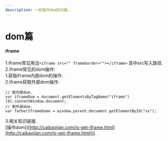 ```yaml
---
description: 一些操作dom的问题.
---
```


# dom篇

#### iframe

1.iframe常见用法`<iframe src="" frameborder=""></iframe>` 其中src写入路径.  
2.iframe常见的dom操作:  
  1.获取iframe内部dom的操作.  
  2.iframe获取外部dom操作.

```text
// 取内部dom.
var iframeDom = document.getElementsByTagName("iframe")[0].contentWindow.document;
// 取外部dom.
var fatherIframeDome = window.parent.document.getElementById("xx");
```

3.相关知识链接.  
    \[操作dom\]\([http://caibaojian.com/js-get-iframe.html](http://caibaojian.com/js-get-iframe.html)\)

